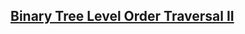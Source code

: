 ## [Binary Tree Level Order Traversal II](https://leetcode.com/problems/binary-tree-level-order-traversal-ii/)
